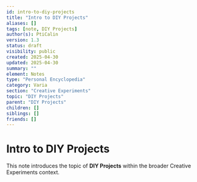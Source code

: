 ```yaml
---
id: intro-to-diy-projects
title: "Intro to DIY Projects"
aliases: []
tags: [note, DIY Projects]
author(s): PtiCalin
version: 1.3
status: draft
visibility: public
created: 2025-04-30
updated: 2025-04-30
summary: ""
element: Notes
type: "Personal Encyclopedia"
category: Varia
section: "Creative Experiments"
topic: "DIY Projects"
parent: "DIY Projects"
children: []
siblings: []
friends: []
---
```

# Intro to DIY Projects

This note introduces the topic of **DIY Projects** within the broader Creative Experiments context.
